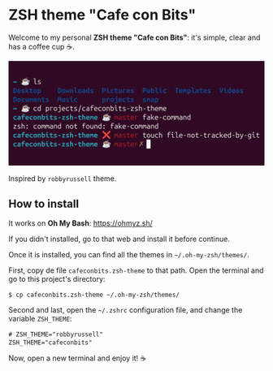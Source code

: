 # ZSH theme "Cafe con Bits"

Welcome to my personal **ZSH theme "Cafe con Bits"**: it's simple, clear and has a coffee cup ☕.

![Exemple ot a terminal](./readme-images/exemple.png)

Inspired by `robbyrussell` theme.

## How to install

It works on **Oh My Bash**: https://ohmyz.sh/

If you didn't installed, go to that web and install it before continue.

Once it is installed, you can find all the themes in `~/.oh-my-zsh/themes/`.

First, copy de file `cafeconbits.zsh-theme` to that path. Open the terminal and go to this project's directory:

```
$ cp cafeconbits.zsh-theme ~/.oh-my-zsh/themes/
```

Second and last, open the `~/.zshrc` configuration file, and change the variable `ZSH_THEME`:

```
# ZSH_THEME="robbyrussell"
ZSH_THEME="cafeconbits"
```

Now, open a new terminal and enjoy it! ☕